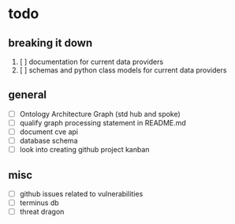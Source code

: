 # todo

## breaking it down

1. [ ] documentation for current data providers
2. [ ] schemas and python class models for current data providers

## general

- [ ] Ontology Architecture Graph (std hub and spoke)
- [ ] qualify graph processing statement in README.md
- [ ] document cve api
- [ ] database schema
- [ ] look into creating github project kanban

## misc

- [ ] github issues related to vulnerabilities
- [ ] terminus db
- [ ] threat dragon
